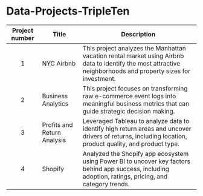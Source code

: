 # Data-Projects-TripleTen
| Project number | Title | Description |
| :-----------: | ----------- |----------- |
| 1 | NYC Airbnb| This project analyzes the Manhattan vacation rental market using Airbnb data to identify the most attractive neighborhoods and property sizes for investment.|
| 2 | Business Analytics | This project focuses on transforming raw e-commerce event logs into meaningful business metrics that can guide strategic decision making. |
| 3 | Profits and Return Analysis | Leveraged Tableau to analyze data to identify high return areas and uncover drivers of returns, including location, product quality, and product type. |
| 4 | Shopify | Analyzed the Shopify app ecosystem using Power BI to uncover key factors behind app success, including adoption, ratings, pricing, and category trends. |

